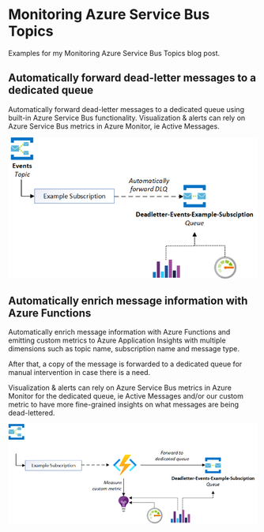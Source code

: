 # Monitoring Azure Service Bus Topics

Examples for my Monitoring Azure Service Bus Topics blog post.

## Automatically forward dead-letter messages to a dedicated queue

Automatically forward dead-letter messages to a dedicated queue using built-in Azure Service Bus functionality. Visualization & alerts can rely on Azure Service Bus metrics in Azure Monitor, ie Active Messages.

![Automatically forward dead-letter messages to a dedicated queue](./media/automatically-forward-to-queue.png)

## Automatically enrich message information with Azure Functions

Automatically enrich message information with Azure Functions and emitting custom metrics to Azure Application Insights with multiple dimensions such as topic name, subscription name and message type.

After that, a copy of the message is forwarded to a dedicated queue for manual intervention in case there is a need.

Visualization & alerts can rely on Azure Service Bus metrics in Azure Monitor for the dedicated queue, ie Active Messages and/or our custom metric to have more fine-grained insights on what messages are being dead-lettered.

![Automatically enrich message information with Azure Functions](./media/custom-metric.png)